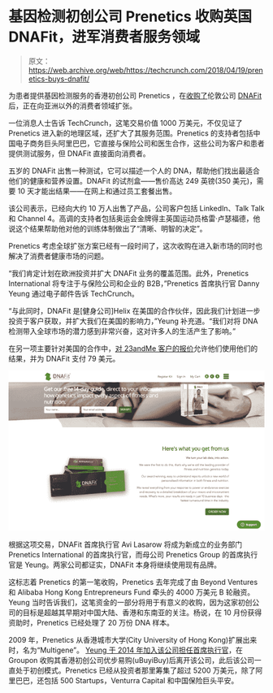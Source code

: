 # 基因检测初创公司 Prenetics 收购英国 DNAFit，进军消费者服务领域 

> 原文：<https://web.archive.org/web/https://techcrunch.com/2018/04/19/prenetics-buys-dnafit/>

为患者提供基因检测服务的香港初创公司 Prenetics ，在[收购了](https://web.archive.org/web/20221207214148/https://www.businesswire.com/news/home/20180417006274/en/ADDING-REPLACING-Alibaba-Backed-Prenetics-Acquires-UK-Based-DNAFit)伦敦公司 [DNAFit](https://web.archive.org/web/20221207214148/https://www.dnafit.com/) 后，正在向亚洲以外的消费者领域扩张。

一位消息人士告诉 TechCrunch，这笔交易价值 1000 万美元，不仅见证了 Prenetics 进入新的地理区域，还扩大了其服务范围。Prenetics 的支持者包括中国电子商务巨头阿里巴巴，它直接与保险公司和医生合作，这些公司为客户和患者提供测试服务，但 DNAFit 直接面向消费者。

五岁的 DNAFit 出售一种测试，它可以描述一个人的 DNA，帮助他们找出最适合他们的健康和营养设置。DNAFit 的试剂盒——售价高达 249 英镑(350 美元)，需要 10 天才能出结果——在网上和通过员工套餐出售。

该公司表示，已经向大约 10 万人出售了产品，公司客户包括 LinkedIn、Talk Talk 和 Channel 4。高调的支持者包括奥运会金牌得主英国运动员格雷·卢瑟福德，他说这个结果帮助他对他的训练体制做出了“清晰、明智的决定”。

Prenetics 考虑全球扩张方案已经有一段时间了，这次收购在进入新市场的同时也解决了消费者健康市场的问题。

“我们肯定计划在欧洲投资并扩大 DNAFit 业务的覆盖范围。此外，Prenetics International 将专注于与保险公司和企业的 B2B，”Prenetics 首席执行官 Danny Yeung 通过电子邮件告诉 TechCrunch。

“与此同时，DNAFit 是[健身公司]Helix 在美国的合作伙伴，因此我们计划进一步投资于客户获取，并扩大我们在美国的影响力，”Yeung 补充道。“我们对将 DNA 检测带入全球市场的潜力感到非常兴奋，这对许多人的生活产生了影响。”

在另一项主要针对美国的合作中，[对 23andMe 客户的报价](https://web.archive.org/web/20221207214148/https://www.dnafit.com/us/23andme/)允许他们使用他们的结果，并为 DNAFit 支付 79 美元。

![](img/94e0af4579bed62599c223a11a3c3872.png)

根据这项交易，DNAFit 首席执行官 Avi Lasarow 将成为新成立的业务部门 Prenetics International 的首席执行官，而母公司 Prenetics Group 的首席执行官是 Yeung。两家公司都证实，DNAFit 本身将继续使用现有品牌。

这标志着 Prenetics 的第一笔收购，Prenetics 去年完成了由 Beyond Ventures 和 Alibaba Hong Kong Entrepreneurs Fund 牵头的 4000 万美元 B 轮融资。Yeung 当时告诉我们，这笔资金的一部分将用于有意义的收购，因为这家初创公司的目标是超越其早期对中国大陆、香港和东南亚的关注。杨说，在 10 月份获得资助时，Prenetics 已经处理了 20 万份 DNA 样本。

2009 年，Prenetics 从香港城市大学(City University of Hong Kong)扩展出来时，名为“Multigene”。 [Yeung 于 2014 年加入该公司担任首席执行官](https://web.archive.org/web/20221207214148/https://techcrunch.com/2014/12/03/prenetics-raises-2-65m-to-bring-safe-accurate-dna-based-prenatal-testing-to-asia/)，在 Groupon 收购其香港初创公司优步易购(uBuyiBuy)后离开该公司，此后该公司一直处于初创模式。Prenetics 已经从投资者那里筹集了超过 5200 万美元，除了阿里巴巴，还包括 500 Startups，Venturra Capital 和中国保险巨头平安。